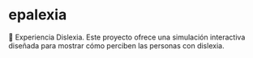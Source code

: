 # epalexia
📘 Experiencia Dislexia. Este proyecto ofrece una simulación interactiva diseñada para mostrar cómo perciben las personas con dislexia. 
